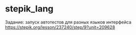 # stepik_lang
Задание: запуск автотестов для разных языков интерфейса
https://stepik.org/lesson/237240/step/9?unit=209628
